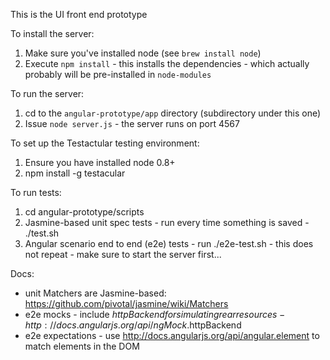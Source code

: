 This is the UI front end prototype

To install the server:

1. Make sure you've installed node (see `brew install node`)
2. Execute `npm install` - this installs the dependencies - which actually probably will be pre-installed in `node-modules`

To run the server:

1. cd to the `angular-prototype/app` directory (subdirectory under this one)
2. Issue `node server.js` - the server runs on port 4567

To set up the Testactular testing environment:

1. Ensure you have installed node 0.8+ 
2. npm install -g testacular

To run tests:

1. cd angular-prototype/scripts
2. Jasmine-based unit spec tests - run every time something is saved - ./test.sh
3. Angular scenario end to end (e2e) tests - run ./e2e-test.sh - this does not repeat - make sure to start the server first...

Docs:

*  unit Matchers are Jasmine-based:  https://github.com/pivotal/jasmine/wiki/Matchers
*  e2e mocks - include $httpBackend for simulating rear resources - http://docs.angularjs.org/api/ngMock.$httpBackend
*  e2e expectations - use http://docs.angularjs.org/api/angular.element to match elements in the DOM
